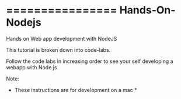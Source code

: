 ================
Hands-On-Nodejs
================

Hands on Web app development with NodeJS

This tutorial is broken down into code-labs.

Follow the code labs in increasing order to see your self developing a webapp with Node.js

Note:
* These instructions are for development on a mac *
 
